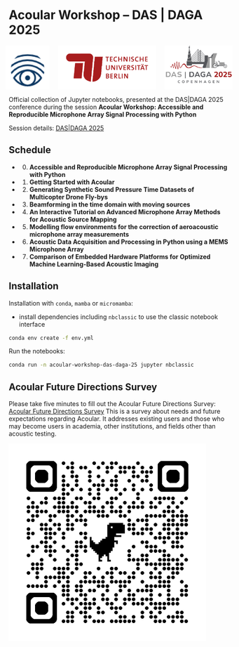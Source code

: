 # Acoular Workshop – DAS | DAGA 2025

<!-- logo size should be small here, use html  -->

<div class="logo-container">
  <img src="img/Acoular_logo.png" class="logo" alt="Acoular">
  <img src="img/TU-lang.png" class="logo" alt="TU">
  <img src="img/DAGA_logo.png" class="logo" alt="DAGA">
</div>

<style>
  .logo-container {
    display: flex;
    justify-content: center;
    align-items: center;
    gap: 20px; /* Adjust spacing */
  }
  .logo {
    height: 100px; /* Set a fixed height */
    width: auto; /* Maintain aspect ratio */
  }
</style>


Official collection of Jupyter notebooks, presented at the DAS|DAGA 2025 conference during the session **Acoular Workshop: Accessible and Reproducible Microphone Array Signal Processing with Python**

Session details: [DAS|DAGA 2025](https://app2025.daga-tagung.de/konferenz?session=21)

## Schedule

* 0. **Accessible and Reproducible Microphone Array Signal Processing with Python**
* 1. **Getting Started with Acoular**
* 2. **Generating Synthetic Sound Pressure Time Datasets of Multicopter Drone Fly-bys**
* 3. **Beamforming in the time domain with moving sources**
* 4. **An Interactive Tutorial on Advanced Microphone Array Methods for Acoustic Source Mapping**
* 5. **Modelling flow environments for the correction of aeroacoustic microphone array measurements**
* 6. **Acoustic Data Acquisition and Processing in Python using a MEMS Microphone Array**
* 7. **Comparison of Embedded Hardware Platforms for Optimized Machine Learning-Based Acoustic Imaging**    

## Installation

Installation with `conda`, `mamba` or `micromamba`:

* install dependencies including `nbclassic` to use the classic notebook interface

```bash
conda env create -f env.yml
```

Run the notebooks:

```bash
conda run -n acoular-workshop-das-daga-25 jupyter nbclassic
```

## Acoular Future Directions Survey

Please take five minutes to fill out the Acoular Future Directions Survey: [Acoular Future Directions Survey](https://adku1173.limesurvey.net/432223?lang=en)
This is a survey about needs and future expectations regarding Acoular. 
It addresses existing users and those who may become users in academia, other institutions, and fields other than acoustic testing.

![SurveyQR](img/survey.png)
